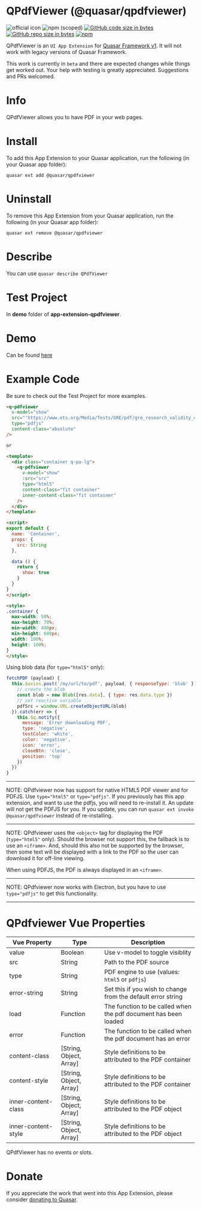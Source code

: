 QPdfViewer (@quasar/qpdfviewer)
===

![official icon](https://img.shields.io/badge/Quasar%201.0-Official%20UI%20App%20Extension-blue.svg)
![npm (scoped)](https://img.shields.io/npm/v/@quasar/quasar-app-extension-qpdfviewer.svg?style=plastic)
[![GitHub code size in bytes](https://img.shields.io/github/languages/code-size/quasarframework/app-extension-qpdfviewer.svg)]()
[![GitHub repo size in bytes](https://img.shields.io/github/repo-size/quasarframework/app-extension-qpdfviewer.svg)]()
[![npm](https://img.shields.io/npm/dt/@quasar/quasar-app-extension-qpdfviewer.svg)](https://www.npmjs.com/package/@quasar/quasar-app-extension-qpdfviewer)

QPdfViewer is an `UI App Extension` for [Quasar Framework v1](https://v1.quasar-framework.org/). It will not work with legacy versions of Quasar Framework.

This work is currently in `beta` and there are expected changes while things get worked out. Your help with testing is greatly appreciated. Suggestions and PRs welcomed.

# Info
QPdfViewer allows you to have PDF in your web pages.

# Install
To add this App Extension to your Quasar application, run the following (in your Quasar app folder):
```
quasar ext add @quasar/qpdfviewer
```

# Uninstall
To remove this App Extension from your Quasar application, run the following (in your Quasar app folder):
```
quasar ext remove @quasar/qpdfviewer
```

# Describe
You can use `quasar describe QPdfViewer`

# Test Project
In **demo** folder of **app-extension-qpdfviewer**.

# Demo
Can be found [here](https://quasarframework.github.io/app-extension-qpdfviewer)

# Example Code
Be sure to check out the Test Project for more examples.

```html
<q-pdfviewer
  v-model="show"
  src="'https://www.ets.org/Media/Tests/GRE/pdf/gre_research_validity_data.pdf'"
  type="pdfjs"
  content-class="absolute"
/>

or

<template>
  <div class="container q-pa-lg">
    <q-pdfviewer
      v-model="show"
      :src="src"
      type="html5"
      content-class="fit container"
      inner-content-class="fit container"
    />
  </div>
</template>

<script>
export default {
  name: 'Container',
  props: {
    src: String
  },

  data () {
    return {
      show: true
    }
  }
}
</script>

<style>
.container {
  max-width: 50%;
  max-height: 70%;
  min-width: 400px;
  min-height: 600px;
  width: 100%;
  height: 100%;
}
</style>

```

Using blob data (for `type="html5"` only):

```js
fetchPDF (payload) {
  this.$axios.post('/my/url/to/pdf', payload, { responseType: 'blob' }).then(res => {
    // create the blob
    const blob = new Blob([res.data], { type: res.data.type })
    // set reactive variable
    pdfSrc = window.URL.createObjectURL(blob)
  }).catch(err => {
    this.$q.notify({
      message: 'Error downloading PDF',
      type: 'negative',
      textColor: 'white',
      color: 'negative',
      icon: 'error',
      closeBtn: 'close',
      position: 'top'
    })
  })
}
```

---
NOTE:
  QPdfviewer now has support for native HTML5 PDF viewer and for PDFJS. Use `type="html5"` or `type="pdfjs"`. If you previously has this app extension, and want to use the pdfjs, you will need to re-install it. An update will not get the PDFJS for you. If you update, you can run `quasar ext invoke @quasar/qpdfviewer` instead of re-installing.

---
NOTE:
  QPdfviewer uses the `<object>` tag for displaying the PDF (`type="html5"` only). Should the browser not support this, the fallback is to use an `<iframe>`. And, should this also not be supported by the browser, then some text will be displayed with a link to the PDF so the user can download it for off-line viewing.

  When using PDFJS, the PDF is always displayed in an `<iframe>`.

---
NOTE:
  QPdfviewer now works with Electron, but you have to use `type="pdfjs"` to get this functionality.

---

# QPdfviewer Vue Properties
| Vue&nbsp;Property | Type	| Description |
|---|---|---|
| value | Boolean | Use v-model to toggle visiblity |
| src | String | Path to the PDF source |
| type | String | PDF engine to use (values: `html5` or `pdfjs`) |
| error-string | String | Set this if you wish to change from the default error string |
| load | Function | The function to be called when the pdf document has been loaded |
| error | Function | The function to be called when the pdf document has an error |
| content-class | [String, Object, Array] | Style definitions to be attributed to the PDF container |
| content-style | [String, Object, Array] | Style definitions to be attributed to the PDF container |
| inner-content-class | [String, Object, Array] | Style definitions to be attributed to the PDF object |
| inner-content-style | [String, Object, Array] | Style definitions to be attributed to the PDF object |

QPdfViewer has no events or slots.

# Donate
If you appreciate the work that went into this App Extension, please consider [donating to Quasar](https://donate.quasar.dev).

